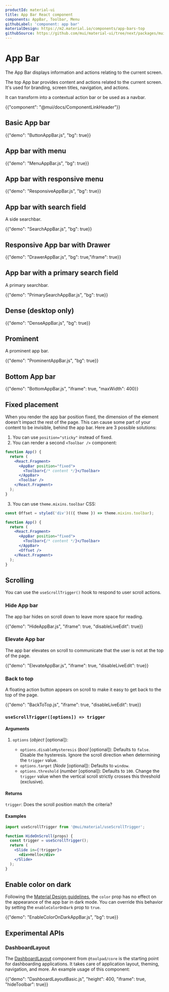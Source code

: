```yaml
---
productId: material-ui
title: App Bar React component
components: AppBar, Toolbar, Menu
githubLabel: 'component: app bar'
materialDesign: https://m2.material.io/components/app-bars-top
githubSource: https://github.com/mui/material-ui/tree/next/packages/mui-material/src/AppBar
---
```


# App Bar

<p class="description">The App Bar displays information and actions relating to the current screen.</p>

The top App bar provides content and actions related to the current screen. It's used for branding, screen titles, navigation, and actions.

It can transform into a contextual action bar or be used as a navbar.

{{"component": "@mui/docs/ComponentLinkHeader"}}

## Basic App bar

{{"demo": "ButtonAppBar.js", "bg": true}}

## App bar with menu

{{"demo": "MenuAppBar.js", "bg": true}}

## App bar with responsive menu

{{"demo": "ResponsiveAppBar.js", "bg": true}}

## App bar with search field

A side searchbar.

{{"demo": "SearchAppBar.js", "bg": true}}

## Responsive App bar with Drawer

{{"demo": "DrawerAppBar.js", "bg": true,"iframe": true}}

## App bar with a primary search field

A primary searchbar.

{{"demo": "PrimarySearchAppBar.js", "bg": true}}

## Dense (desktop only)

{{"demo": "DenseAppBar.js", "bg": true}}

## Prominent

A prominent app bar.

{{"demo": "ProminentAppBar.js", "bg": true}}

## Bottom App bar

{{"demo": "BottomAppBar.js", "iframe": true, "maxWidth": 400}}

## Fixed placement

When you render the app bar position fixed, the dimension of the element doesn't impact the rest of the page. This can cause some part of your content to be invisible, behind the app bar. Here are 3 possible solutions:

1. You can use `position="sticky"` instead of fixed.
2. You can render a second `<Toolbar />` component:

```jsx
function App() {
  return (
    <React.Fragment>
      <AppBar position="fixed">
        <Toolbar>{/* content */}</Toolbar>
      </AppBar>
      <Toolbar />
    </React.Fragment>
  );
}
```

3. You can use `theme.mixins.toolbar` CSS:

```jsx
const Offset = styled('div')(({ theme }) => theme.mixins.toolbar);

function App() {
  return (
    <React.Fragment>
      <AppBar position="fixed">
        <Toolbar>{/* content */}</Toolbar>
      </AppBar>
      <Offset />
    </React.Fragment>
  );
}
```

## Scrolling

You can use the `useScrollTrigger()` hook to respond to user scroll actions.

### Hide App bar

The app bar hides on scroll down to leave more space for reading.

{{"demo": "HideAppBar.js", "iframe": true, "disableLiveEdit": true}}

### Elevate App bar

The app bar elevates on scroll to communicate that the user is not at the top of the page.

{{"demo": "ElevateAppBar.js", "iframe": true, "disableLiveEdit": true}}

### Back to top

A floating action button appears on scroll to make it easy to get back to the top of the page.

{{"demo": "BackToTop.js", "iframe": true, "disableLiveEdit": true}}

### `useScrollTrigger([options]) => trigger`

#### Arguments

1. `options` (_object_ [optional]):

   - `options.disableHysteresis` (_bool_ [optional]): Defaults to `false`. Disable the hysteresis. Ignore the scroll direction when determining the `trigger` value.
   - `options.target` (_Node_ [optional]): Defaults to `window`.
   - `options.threshold` (_number_ [optional]): Defaults to `100`. Change the `trigger` value when the vertical scroll strictly crosses this threshold (exclusive).

#### Returns

`trigger`: Does the scroll position match the criteria?

#### Examples

```jsx
import useScrollTrigger from '@mui/material/useScrollTrigger';

function HideOnScroll(props) {
  const trigger = useScrollTrigger();
  return (
    <Slide in={!trigger}>
      <div>Hello</div>
    </Slide>
  );
}
```

## Enable color on dark

Following the [Material Design guidelines](https://m2.material.io/design/color/dark-theme.html), the `color` prop has no effect on the appearance of the app bar in dark mode.
You can override this behavior by setting the `enableColorOnDark` prop to `true`.

{{"demo": "EnableColorOnDarkAppBar.js", "bg": true}}

## Experimental APIs

### DashboardLayout

The [DashboardLayout](https://mui.com/toolpad/core/react-dashboard-layout/) component from `@toolpad/core` is the starting point for dashboarding applications. It takes care of application layout, theming, navigation, and more. An example usage of this component:

{{"demo": "DashboardLayoutBasic.js", "height": 400, "iframe": true, "hideToolbar": true}}
